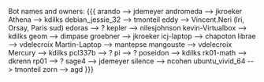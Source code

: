 Bot names and owners:
{{{
    arando            --> jdemeyer
    andromeda         --> jkroeker
    Athena            --> kdilks
    debian_jessie_32  --> tmonteil
    eddy              --> Vincent.Neri (lri, Orsay, Paris sud)
    edoras            --> ?
    kepler            --> nilesjohnson
    kevin-Virtualbox  --> kdilks
    geom              --> dimpase
    groebner          --> jkroeker
    icj-laptop        --> chapoton
    librae            --> vdelecroix
    Martin-Laptop     --> mantepse
    mangouste         --> vdelecroix
    Mercury           --> kdilks
    pcl337b           --> ?
    pi                --> ?
    poseidon          --> kdilks
    rk01-math         --> dkrenn
    rp01              --> ?
    sage4             --> jdemeyer
    silence           --> ncohen
    ubuntu_vivid_64   --> tmonteil
    zorn              --> agd
}}}
